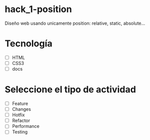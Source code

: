 # hack_1-position
Diseño web usando unicamente position: relative, static, absolute...

# Tecnología
- [ ] HTML
- [ ] CSS3
- [ ] docs
# Seleccione el tipo de actividad
- [ ] Feature
- [ ] Changes
- [ ] Hotfix
- [ ] Refactor
- [ ] Performance
- [ ] Testing
